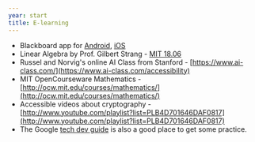 ```yaml
---
year: start
title: E-learning
---
```


- Blackboard app for [Android](https://play.google.com/store/apps/details?id=com.blackboard.android), [iOS](https://itunes.apple.com/us/app/blackboard-mobile-learn/id376413870?mt=8)
- Linear Algebra by Prof. Gilbert Strang - [MIT 18.06](http://ocw.mit.edu/courses/mathematics/18-06-linear-algebra-spring-2010/)
- Russel and Norvig's online AI Class from Stanford - [https://www.ai-class.com/](https://www.ai-class.com/accessibility)
- MIT OpenCourseware Mathematics - [http://ocw.mit.edu/courses/mathematics/](http://ocw.mit.edu/courses/mathematics/)
- Accessible videos about cryptography - [http://www.youtube.com/playlist?list=PLB4D701646DAF0817](http://www.youtube.com/playlist?list=PLB4D701646DAF0817)
- The Google [tech dev guide](https://techdevguide.withgoogle.com) is also a good place to get some practice.
